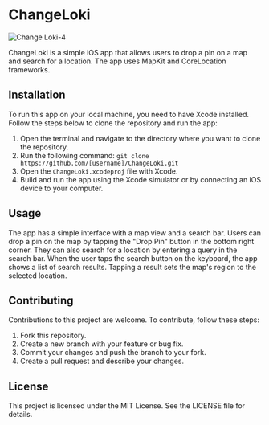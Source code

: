 ChangeLoki
==========

![Change Loki-4](https://user-images.githubusercontent.com/10948254/223744366-8638850d-c8c3-47c0-ac0e-8e6b091a0f3d.png)


ChangeLoki is a simple iOS app that allows users to drop a pin on a map and search for a location. The app uses MapKit and CoreLocation frameworks.

Installation
------------

To run this app on your local machine, you need to have Xcode installed. Follow the steps below to clone the repository and run the app:

1.  Open the terminal and navigate to the directory where you want to clone the repository.
2.  Run the following command: `git clone https://github.com/[username]/ChangeLoki.git`
3.  Open the `ChangeLoki.xcodeproj` file with Xcode.
4.  Build and run the app using the Xcode simulator or by connecting an iOS device to your computer.

Usage
-----

The app has a simple interface with a map view and a search bar. Users can drop a pin on the map by tapping the "Drop Pin" button in the bottom right corner. They can also search for a location by entering a query in the search bar. When the user taps the search button on the keyboard, the app shows a list of search results. Tapping a result sets the map's region to the selected location.

Contributing
------------

Contributions to this project are welcome. To contribute, follow these steps:

1.  Fork this repository.
2.  Create a new branch with your feature or bug fix.
3.  Commit your changes and push the branch to your fork.
4.  Create a pull request and describe your changes.

License
-------

This project is licensed under the MIT License. See the LICENSE file for details.
